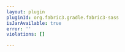 ```yaml
---
layout: plugin
pluginId: org.fabric3.gradle.fabric3-sass
isJarAvailable: true
error: ''
violations: []

---
```

